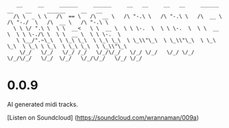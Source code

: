 
```
   __     __     ______     ______     __   __     __   __     ______     __    __     ______     __   __   
  /\ \  _ \ \   /\  == \   /\  __ \   /\ "-.\ \   /\ "-.\ \   /\  __ \   /\ "-./  \   /\  __ \   /\ "-.\ \  
  \ \ \/ ".\ \  \ \  __<   \ \  __ \  \ \ \-.  \  \ \ \-.  \  \ \  __ \  \ \ \-./\ \  \ \  __ \  \ \ \-.  \
   \ \__/".~\_\  \ \_\ \_\  \ \_\ \_\  \ \_\\"\_\  \ \_\\"\_\  \ \_\ \_\  \ \_\ \ \_\  \ \_\ \_\  \ \_\\"\_\
    \/_/   \/_/   \/_/ /_/   \/_/\/_/   \/_/ \/_/   \/_/ \/_/   \/_/\/_/   \/_/  \/_/   \/_/\/_/   \/_/ \/_/
```

# 0.0.9

AI generated midi tracks.

[Listen on Soundcloud] (https://soundcloud.com/wrannaman/009a)

